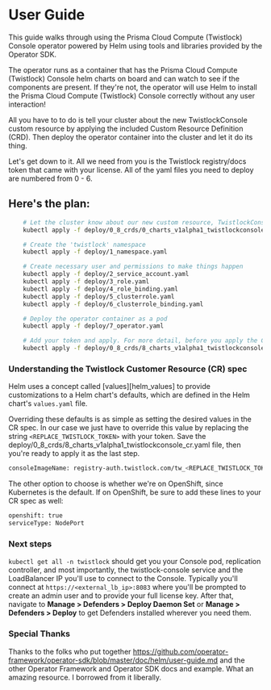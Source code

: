 # User Guide

This guide walks through using the Prisma Cloud Compute (Twistlock) Console operator 
powered by Helm using tools and libraries provided by the Operator SDK.

The operator runs as a container that has the Prisma Cloud Compute (Twistlock) Console helm charts on board
and can watch to see if the components are present. If they're not, the
operator will use Helm to install the Prisma Cloud Compute (Twistlock) Console correctly without
any user interaction!

All you have to to do is tell your cluster about the new TwistlockConsole custom resource by
applying the included Custom Resource Definition (CRD). Then deploy the operator
container into the cluster and let it do its thing.

Let's get down to it. All we need from you is the Twistlock registry/docs token
that came with your license. All of the yaml files you need to deploy are numbered from
0 - 6.

##  Here's the plan:

```sh
    # Let the cluster know about our new custom resource, TwistlockConsole
    kubectl apply -f deploy/0_8_crds/0_charts_v1alpha1_twistlockconsole_crd.yaml

    # Create the 'twistlock' namespace
    kubectl apply -f deploy/1_namespace.yaml

    # Create necessary user and permissions to make things happen
    kubectl apply -f deploy/2_service_account.yaml 
    kubectl apply -f deploy/3_role.yaml
    kubectl apply -f deploy/4_role_binding.yaml
    kubectl apply -f deploy/5_clusterrole.yaml
    kubectl apply -f deploy/6_clusterrole_binding.yaml

    # Deploy the operator container as a pod
    kubectl apply -f deploy/7_operator.yaml

    # Add your token and apply. For more detail, before you apply the CR, read the note below
    kubectl apply -f deploy/0_8_crds/8_charts_v1alpha1_twistlockconsole_cr.yaml
``` 


### Understanding the Twistlock Customer Resource (CR) spec

Helm uses a concept called [values][helm_values] to provide customizations
to a Helm chart's defaults, which are defined in the Helm chart's `values.yaml`
file.

Overriding these defaults is as simple as setting the desired values in the CR
spec. In our case we just have to override this value by replacing the string
`<REPLACE_TWISTLOCK_TOKEN>` with your token. Save the deploy/0_8_crds/8_charts_v1alpha1_twistlockconsole_cr.yaml
file, then you're ready to apply it as the last step.

```sh
consoleImageName: registry-auth.twistlock.com/tw_<REPLACE_TWISTLOCK_TOKEN>/twistlock/console:console_20_04_163
``` 

The other option to choose is whether we're on OpenShift, since Kubernetes is the default. If on OpenShift, be sure to add these lines to your CR spec as well:

```sh
openshift: true
serviceType: NodePort
```

### Next steps

`kubectl get all -n twistlock` should get you your Console pod, replication controller, and most importantly, the twistlock-console service and the LoadBalancer IP you'll use to connect to the Console. Typically you'll connect at `https://<external_lb_ip>:8083` where you'll be prompted to create an admin user and to provide your full license key. After that, navigate to **Manage > Defenders > Deploy Daemon Set** or **Manage > Defenders > Deploy** to get Defenders installed wherever you need them.

### Special Thanks

Thanks to the folks who put together https://github.com/operator-framework/operator-sdk/blob/master/doc/helm/user-guide.md and the other Operator Framework and Operator SDK docs and example. What an amazing resource. I borrowed from it liberally.
